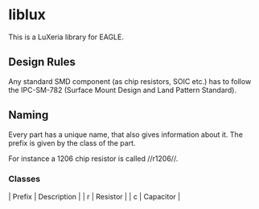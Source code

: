 # liblux

This is a LuXeria library for EAGLE.

## Design Rules
Any standard SMD component (as chip resistors, SOIC etc.) has to follow the 
IPC-SM-782 (Surface Mount Design and Land Pattern Standard).

## Naming
Every part has a unique name, that also gives information about it. 
The prefix is given by the class of the part. 

For instance a 1206 chip resistor is called //r1206//.

### Classes

| Prefix | Description |
| r | Resistor |
| c | Capacitor |
